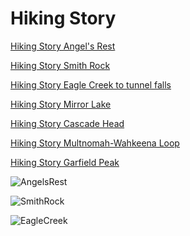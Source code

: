 # Hiking Story 

<span>[Hiking Story Angel's Rest](https://angelsrest.netlify.app/)</span>

<span>[Hiking Story Smith Rock](https://smithrock.netlify.app/)</span>

<span>[Hiking Story Eagle Creek to tunnel falls](https://eaglecreektotunnelfalls.netlify.app/)</span>

<span>[Hiking Story Mirror Lake](https://mirrorlakes.netlify.app/)</span>

<span>[Hiking Story Cascade Head](https://cascadehead.netlify.app/)</span>

<span>[Hiking Story Multnomah-Wahkeena Loop](https://multnomah-wahkeena.netlify.app/)</span>

<span>[Hiking Story Garfield Peak](https://garfieldpeak.netlify.app/)</span>

![AngelsRest](public/AngelsRest.png)

![SmithRock](public/SmithRock.png)

![EagleCreek](public/EagleCreek.png)